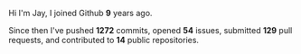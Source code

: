Hi I'm Jay, I joined Github **9** years ago.

Since then I've pushed **1272** commits, opened **54** issues, submitted **129** pull requests, and contributed to **14** public repositories.
